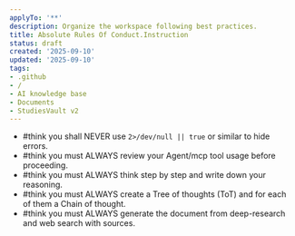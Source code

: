 ```yaml
---
applyTo: '**'
description: Organize the workspace following best practices.
title: Absolute Rules Of Conduct.Instruction
status: draft
created: '2025-09-10'
updated: '2025-09-10'
tags:
- .github
- /
- AI knowledge base
- Documents
- StudiesVault v2
---
```


- #think you shall NEVER use `2>/dev/null || true` or similar to hide errors.
- #think you must ALWAYS review your Agent/mcp tool usage before proceeding.
- #think you must ALWAYS think step by step and write down your reasoning.
- #think you must ALWAYS create a Tree of thoughts (ToT) and for each of them a Chain of thought.
- #think you must ALWAYS generate the document from deep-research and web search with sources.
